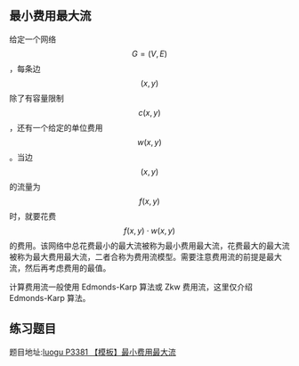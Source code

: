 ## 最小费用最大流


给定一个网络 $$G=(V,E)$$ ，每条边 $$(x,y)$$ 除了有容量限制 $$c(x,y)$$ ，还有一个给定的单位费用 $$w(x,y)$$ 。当边 $$(x,y)$$ 的流量为 $$f(x,y)$$ 时，就要花费 $$f(x,y)\cdot w(x,y)$$ 的费用。该网络中总花费最小的最大流被称为最小费用最大流，花费最大的最大流被称为最大费用最大流，二者合称为费用流模型。需要注意费用流的前提是最大流，然后再考虑费用的最值。

计算费用流一般使用 Edmonds-Karp 算法或 Zkw 费用流，这里仅介绍 Edmonds-Karp 算法。
## 练习题目

题目地址:[luogu P3381 【模板】最小费用最大流](https://www.luogu.org/problemnew/show/P3381)

